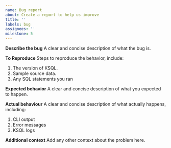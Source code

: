 ```yaml
---
name: Bug report
about: Create a report to help us improve
title: ''
labels: bug
assignees: ''
milestone: 5
---
```


**Describe the bug**
A clear and concise description of what the bug is.

**To Reproduce**
Steps to reproduce the behavior, include:
1. The version of KSQL.
2. Sample source data.
3. Any SQL statements you ran

**Expected behavior**
A clear and concise description of what you expected to happen.

**Actual behaviour**
A clear and concise description of what actually happens, including:
1. CLI output
2. Error messages
3. KSQL logs

**Additional context**
Add any other context about the problem here.
